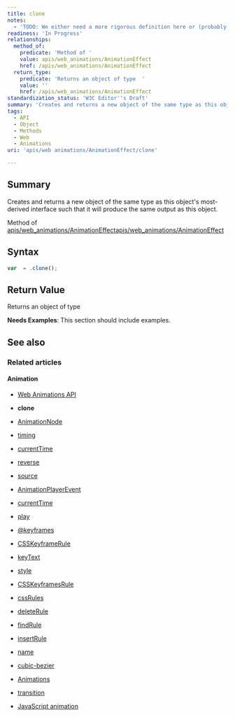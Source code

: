 ```yaml
---
title: clone
notes:
  - 'TODO: We either need a more rigorous definition here or (probably better) a sets of steps on a per-subclass basis.'
readiness: 'In Progress'
relationships:
  method_of:
    predicate: 'Method of '
    value: apis/web_animations/AnimationEffect
    href: /apis/web_animations/AnimationEffect
  return_type:
    predicate: 'Returns an object of type  '
    value: ''
    href: /apis/web_animations/AnimationEffect
standardization_status: 'W3C Editor''s Draft'
summary: 'Creates and returns a new object of the same type as this object''s most-derived interface such that it will produce the same output as this object.'
tags:
  - API
  - Object
  - Methods
  - Web
  - Animations
uri: 'apis/web animations/AnimationEffect/clone'

---
```

## <span>Summary</span>

Creates and returns a new object of the same type as this object's most-derived interface such that it will produce the same output as this object.

Method of [apis/web\_animations/AnimationEffect](/apis/web_animations/AnimationEffect)[apis/web\_animations/AnimationEffect](/apis/web_animations/AnimationEffect)

## <span>Syntax</span>

``` js
var  = .clone();
```

## <span>Return Value</span>

Returns an object of type<span></span>

**Needs Examples**: This section should include examples.

## <span>See also</span>

### <span>Related articles</span>

#### <span>Animation</span>

-   [Web Animations API](/apis/web_animations)

-   **clone**

-   [AnimationNode](/apis/web_animations/AnimationNode)

-   [timing](/apis/web_animations/AnimationNode/timing)

-   [currentTime](/apis/web_animations/AnimationPlayer/currentTime)

-   [reverse](/apis/web_animations/AnimationPlayer/reverse)

-   [source](/apis/web_animations/AnimationPlayer/source)

-   [AnimationPlayerEvent](/apis/web_animations/AnimationPlayerEvent)

-   [currentTime](/apis/web_animations/AnimationTimeline/currentTime)

-   [play](/apis/web_animations/AnimationTimeline/play)

-   [@keyframes](/css/atrules/@keyframes)

-   [CSSKeyframeRule](/css/cssom/CSSKeyframeRule)

-   [keyText](/css/cssom/CSSKeyframeRule/keyText)

-   [style](/css/cssom/CSSKeyframeRule/style)

-   [CSSKeyframesRule](/css/cssom/CSSKeyframesRule)

-   [cssRules](/css/cssom/CSSKeyframesRule/cssRules)

-   [deleteRule](/css/cssom/CSSKeyframesRule/deleteRule)

-   [findRule](/css/cssom/CSSKeyframesRule/findRule)

-   [insertRule](/css/cssom/CSSKeyframesRule/insertRule)

-   [name](/css/cssom/CSSKeyframesRule/name)

-   [cubic-bezier](/css/functions/cubic-bezier)

-   [Animations](/css/properties/animations)

-   [transition](/css/properties/transition)

-   [JavaScript animation](/tutorials/animation_in_javascript_2)
